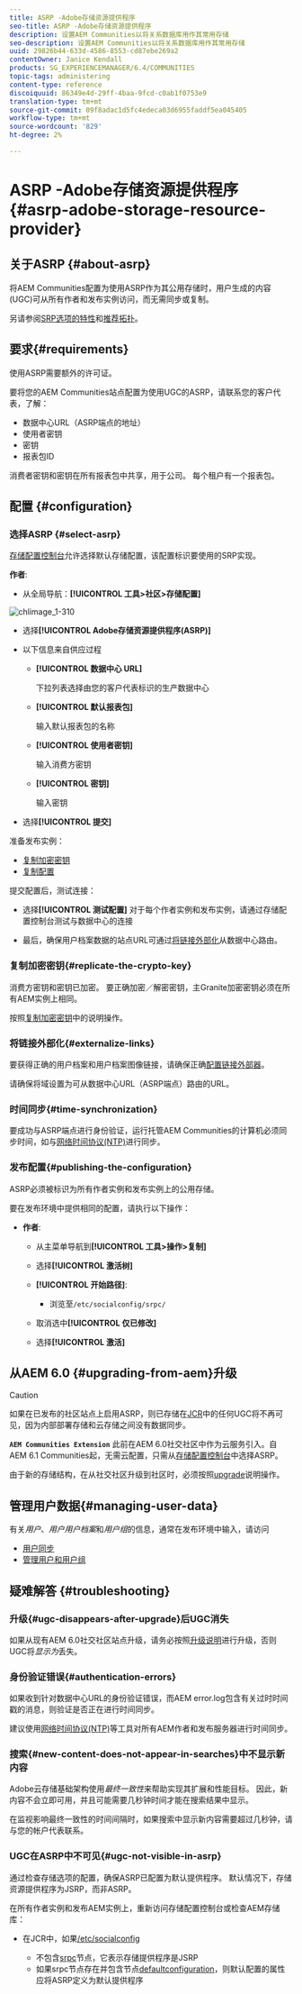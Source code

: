 ```yaml
---
title: ASRP -Adobe存储资源提供程序
seo-title: ASRP -Adobe存储资源提供程序
description: 设置AEM Communities以将关系数据库用作其常用存储
seo-description: 设置AEM Communities以将关系数据库用作其常用存储
uuid: 29826b44-633d-4586-8553-cd87ebe269a2
contentOwner: Janice Kendall
products: SG_EXPERIENCEMANAGER/6.4/COMMUNITIES
topic-tags: administering
content-type: reference
discoiquuid: 86349e4d-29ff-4baa-9fcd-c0ab1f0753e9
translation-type: tm+mt
source-git-commit: 09f8adac1d5fc4edeca03d6955faddf5ea045405
workflow-type: tm+mt
source-wordcount: '829'
ht-degree: 2%

---
```



# ASRP -Adobe存储资源提供程序{#asrp-adobe-storage-resource-provider}

## 关于ASRP {#about-asrp}

将AEM Communities配置为使用ASRP作为其公用存储时，用户生成的内容(UGC)可从所有作者和发布实例访问，而无需同步或复制。

另请参阅[SRP选项的特性](working-with-srp.md#characteristics-of-srp-options)和[推荐拓扑](topologies.md)。

## 要求{#requirements}

使用ASRP需要额外的许可证。

要将您的AEM Communities站点配置为使用UGC的ASRP，请联系您的客户代表，了解：

* 数据中心URL（ASRP端点的地址）
* 使用者密钥
* 密钥
* 报表包ID

消费者密钥和密钥在所有报表包中共享，用于公司。 每个租户有一个报表包。

## 配置 {#configuration}

### 选择ASRP {#select-asrp}

[存储配置控制台](srp-config.md)允许选择默认存储配置，该配置标识要使用的SRP实现。

**作者**:

* 从全局导航：**[!UICONTROL 工具>社区>存储配置]**

![chlimage_1-310](assets/chlimage_1-310.png)

* 选择&#x200B;**[!UICONTROL Adobe存储资源提供程序(ASRP)]**
* 以下信息来自供应过程

   * **[!UICONTROL 数据中心 URL]**

      下拉列表选择由您的客户代表标识的生产数据中心

   * **[!UICONTROL 默认报表包]**

      输入默认报表包的名称

   * **[!UICONTROL 使用者密钥]**

      输入消费方密钥

   * **[!UICONTROL 密钥]**

      输入密钥

* 选择&#x200B;**[!UICONTROL 提交]**

准备发布实例：

* [复制加密密钥](#replicate-the-crypto-key)
* [复制配置](#publishing-the-configuration)

提交配置后，测试连接：

* 选择&#x200B;**[!UICONTROL 测试配置]**
对于每个作者实例和发布实例，请通过存储配置控制台测试与数据中心的连接

* 最后，确保用户档案数据的站点URL可通过[将链接外部化](#externalize-links)从数据中心路由。

### 复制加密密钥{#replicate-the-crypto-key}

消费方密钥和密钥已加密。 要正确加密／解密密钥，主Granite加密密钥必须在所有AEM实例上相同。

按照[复制加密密钥](deploy-communities.md#replicate-the-crypto-key)中的说明操作。

### 将链接外部化{#externalize-links}

要获得正确的用户档案和用户档案图像链接，请确保正确[配置链接外部器](../../help/sites-developing/externalizer.md)。

请确保将域设置为可从数据中心URL（ASRP端点）路由的URL。

### 时间同步{#time-synchronization}

要成功与ASRP端点进行身份验证，运行托管AEM Communities的计算机必须同步时间，如与[网络时间协议(NTP)](https://www.ntp.org/)进行同步。

### 发布配置{#publishing-the-configuration}

ASRP必须被标识为所有作者实例和发布实例上的公用存储。

要在发布环境中提供相同的配置，请执行以下操作：

* **作者**:

   * 从主菜单导航到&#x200B;**[!UICONTROL 工具>操作>复制]**
   * 选择&#x200B;**[!UICONTROL 激活树]**
   * **[!UICONTROL 开始路径]**:

      * 浏览至`/etc/socialconfig/srpc/`
   * 取消选中&#x200B;**[!UICONTROL 仅已修改]**
   * 选择&#x200B;**[!UICONTROL 激活]**


## 从AEM 6.0 {#upgrading-from-aem}升级

>[!CAUTION]
>
>如果在已发布的社区站点上启用ASRP，则已存储在[JCR](jsrp.md)中的任何UGC将不再可见，因为内部部署存储和云存储之间没有数据同步。

**`AEM Communities Extension`** 此前在AEM 6.0社交社区中作为云服务引入。自AEM 6.1 Communities起，无需云配置，只需从[存储配置控制台](srp-config.md)中选择ASRP。

由于新的存储结构，在从社交社区升级到社区时，必须按照[upgrade](upgrade.md#adobe-cloud-storage)说明操作。

## 管理用户数据{#managing-user-data}

有关&#x200B;*用户*、*用户用户档案*&#x200B;和&#x200B;*用户组*&#x200B;的信息，通常在发布环境中输入，请访问

* [用户同步](sync.md)
* [管理用户和用户组](users.md)

## 疑难解答 {#troubleshooting}

### 升级{#ugc-disappears-after-upgrade}后UGC消失

如果从现有AEM 6.0社交社区站点升级，请务必按照[升级说明](upgrade.md#adobe-cloud-storage)进行升级，否则UGC将&#x200B;*显示为*&#x200B;丢失。

### 身份验证错误{#authentication-errors}

如果收到针对数据中心URL的身份验证错误，而AEM error.log包含有关过时时间戳的消息，则验证是否正在进行时间同步。

建议使用[网络时间协议(NTP)](https://www.ntp.org/)等工具对所有AEM作者和发布服务器进行时间同步。

### 搜索{#new-content-does-not-appear-in-searches}中不显示新内容

Adobe云存储基础架构使用&#x200B;*最终一致性*&#x200B;来帮助实现其扩展和性能目标。 因此，新内容不会立即可用，并且可能需要几秒钟时间才能在搜索结果中显示。

在监视影响最终一致性的时间间隔时，如果搜索中显示新内容需要超过几秒钟，请与您的帐户代表联系。

### UGC在ASRP中不可见{#ugc-not-visible-in-asrp}

通过检查存储选项的配置，确保ASRP已配置为默认提供程序。 默认情况下，存储资源提供程序为JSRP，而非ASRP。

在所有作者实例和发布AEM实例上，重新访问存储配置控制台或检查AEM存储库：

* 在JCR中，如果[/etc/socialconfig](http://localhost:4502/crx/de/index.jsp#/etc/socialconfig/)

   * 不包含[srpc](http://localhost:4502/crx/de/index.jsp#/etc/socialconfig/srpc)节点，它表示存储提供程序是JSRP
   * 如果srpc节点存在并包含节点[defaultconfiguration](http://localhost:4502/crx/de/index.jsp#/etc/socialconfig/srpc/defaultconfiguration)，则默认配置的属性应将ASRP定义为默认提供程序

